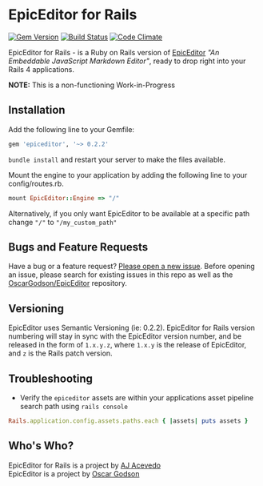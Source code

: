 # EpicEditor for Rails
[![Gem Version](https://badge.fury.io/rb/epiceditor.png)](http://badge.fury.io/rb/epiceditor)
[![Build Status](https://travis-ci.org/AJAlabs/EpicEditor.png?branch=master)](https://travis-ci.org/AJAlabs/EpicEditor)
[![Code Climate](https://codeclimate.com/repos/520c836cf3ea004527039551/badges/a479df1697395a3c3040/gpa.png)](https://codeclimate.com/repos/520c836cf3ea004527039551/feed)


EpicEditor for Rails - is a Ruby on Rails version of [EpicEditor](http://epiceditor.com) *"An Embeddable JavaScript Markdown Editor"*, ready to drop right into your Rails 4 applications.


**NOTE:** This is a non-functioning Work-in-Progress


## Installation

Add the following line to your Gemfile:

```ruby
gem 'epiceditor', '~> 0.2.2'
```

`bundle install` and restart your server to make the files available.

Mount the engine to your application by adding the following line to your config/routes.rb.

```ruby
mount EpicEditor::Engine => "/"
```

Alternatively, if you only want EpicEditor to be available at a specific path change `"/"` to `"/my_custom_path"`


## Bugs and Feature Requests

Have a bug or a feature request? [Please open a new issue](https://github.com/AJAlabs/EpicEditor/issues). Before opening an issue, please search for existing issues in this repo as well as the [OscarGodson/EpicEditor](https://github.com/OscarGodson/EpicEditor/issues) repository.


## Versioning
EpicEditor uses Semantic Versioning (ie: 0.2.2). EpicEditor for Rails version numbering will stay in sync with the EpicEditor version number, and be released in the form of `1.x.y.z`, where `1.x.y` is the release of EpicEditor, and `z` is the Rails patch version.


## Troubleshooting

- Verify the `epiceditor` assets are within your applications asset pipeline search path using `rails console`

```ruby
Rails.application.config.assets.paths.each { |assets| puts assets }
```


## Who's Who?

EpicEditor for Rails is a project by [AJ Acevedo](https://twitter.com/AJ_Acevedo)  
EpicEditor is a project by [Oscar Godson](https://twitter.com/oscargodson)
